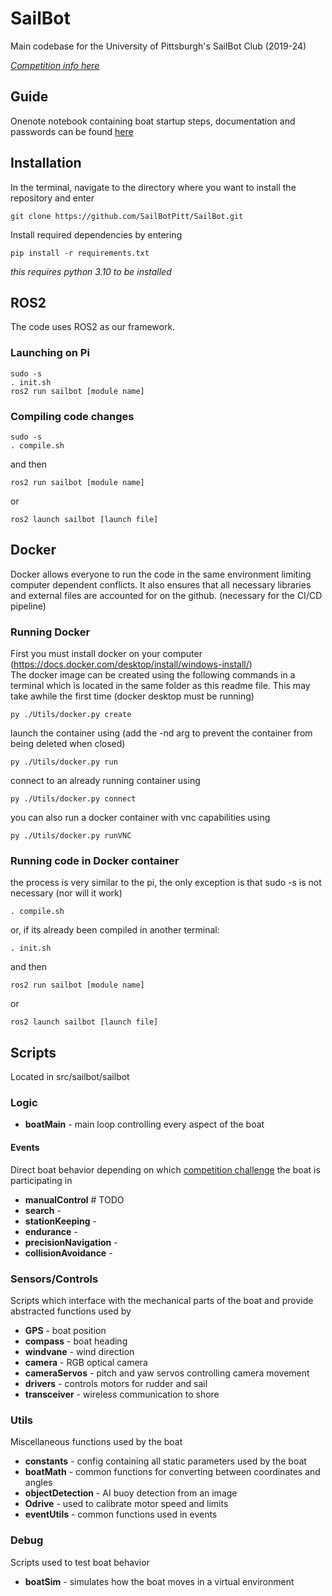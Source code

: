 # SailBot
Main codebase for the University of Pittsburgh's SailBot Club (2019-24)

*[Competition info here](https://www.sailbot.org/)*

## Guide
Onenote notebook containing boat startup steps, documentation and passwords can be found [here](https://pitt-my.sharepoint.com/:o:/r/personal/tad85_pitt_edu/Documents/Sailbot%20Stuff?d=w0d1afb3f4ab44df2b02186d8015ae380&csf=1&web=1&e=uvn9TV)

## Installation
In the terminal, navigate to the directory where you want to install the repository and enter
```
git clone https://github.com/SailBotPitt/SailBot.git
```

Install required dependencies by entering
```
pip install -r requirements.txt
```
*this requires python 3.10 to be installed*

## ROS2
The code uses ROS2 as our framework.
### Launching on Pi
```
sudo -s
. init.sh
ros2 run sailbot [module name]
```

### Compiling code changes
```
sudo -s
. compile.sh
```
and then
```
ros2 run sailbot [module name]
```
or
```
ros2 launch sailbot [launch file]
```

## Docker
Docker allows everyone to run the code in the same environment limiting computer dependent conflicts. It also ensures that all necessary libraries and external files are accounted for on the github. (necessary for the CI/CD pipeline)

### Running Docker
First you must install docker on your computer  
(https://docs.docker.com/desktop/install/windows-install/)  
The docker image can be created using the following commands in a terminal which is located in the same folder as this readme file. This may take awhile the first time (docker desktop must be running)
```
py ./Utils/docker.py create
```
launch the container using (add the -nd arg to prevent the container from being deleted when closed)
```
py ./Utils/docker.py run
```
connect to an already running container using
```
py ./Utils/docker.py connect
```
you can also run a docker container with vnc capabilities using 
```
py ./Utils/docker.py runVNC
```

### Running code in Docker container
the process is very similar to the pi, the only exception is that sudo -s is not necessary (nor will it work)
```
. compile.sh
```
or, if its already been compiled in another terminal:
```
. init.sh
```
and then
```
ros2 run sailbot [module name]
```
or
```
ros2 launch sailbot [launch file]
```

## Scripts
Located in src/sailbot/sailbot
### Logic
- **boatMain** - main loop controlling every aspect of the boat

#### Events
Direct boat behavior depending on which [competition challenge](https://www.sailbot.org/wp-content/uploads/2022/05/SailBot-2022-Events.pdf) the boat is participating in
- **manualControl** # TODO
- **search** - 
- **stationKeeping** - 
- **endurance** - 
- **precisionNavigation** - 
- **collisionAvoidance** - 

### Sensors/Controls
Scripts which interface with the mechanical parts of the boat and provide abstracted functions used by 
- **GPS** - boat position
- **compass** - boat heading
- **windvane** - wind direction
- **camera** - RGB optical camera
- **cameraServos** - pitch and yaw servos controlling camera movement
- **drivers** - controls motors for rudder and sail
- **transceiver** - wireless communication to shore

### Utils
Miscellaneous functions used by the boat
- **constants** - config containing all static parameters used by the boat
- **boatMath** - common functions for converting between coordinates and angles
- **objectDetection** - AI buoy detection from an image
- **Odrive** - used to calibrate motor speed and limits
- **eventUtils** - common functions used in events

### Debug
Scripts used to test boat behavior
- **boatSim** - simulates how the boat moves in a virtual environment
